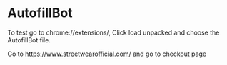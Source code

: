 # AutofillBot

To test go to chrome://extensions/, Click load unpacked and choose the AutofillBot file.

Go to https://www.streetwearofficial.com/ and go to checkout page
